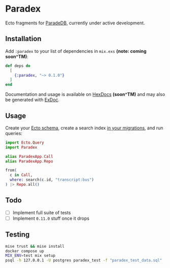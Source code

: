 # Paradex

Ecto fragments for [ParadeDB](https://www.paradedb.com/), currently under active development.

## Installation

Add `:paradex` to your list of dependencies in `mix.exs` **(note: coming soon^TM)**:

<!-- BEGIN: VERSION -->
```elixir
def deps do
  [
    {:paradex, "~> 0.1.0"}
  ]
end
```
<!-- END: VERSION -->

Documentation and usage is available on [HexDocs](https://hexdocs.pm/paradex/readme.html) **(soon^TM)** and may also be generated with [ExDoc](https://github.com/elixir-lang/ex_doc).

## Usage
Create your [Ecto schema](./test/support/paradex_app/call.ex), create a search index [in your migrations](./priv/repo/migrations/20241013014316_setup.exs), and run queries:
```elixir
import Ecto.Query
import Paradex

alias ParadexApp.Call
alias ParadexApp.Repo

from(
  c in Call,
  where: search(c.id, "transcript:bus")
) |> Repo.all()
```

## Todo

- [ ] Implement full suite of tests
- [ ] Implement `0.11.0` stuff once it drops

## Testing

```sh
mise trust && mise install
docker compose up
MIX_ENV=test mix setup
psql -h 127.0.0.1 -U postgres paradex_test -f "paradex_test_data.sql"
```
